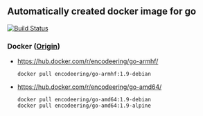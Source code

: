 ## Automatically created docker image for go

[![Build Status](https://travis-ci.org/encodeering/docker-go.svg?branch=master)](https://travis-ci.org/encodeering/docker-go)

### Docker ([Origin](https://github.com/docker-library/golang))

- https://hub.docker.com/r/encodeering/go-armhf/

    ```docker pull encodeering/go-armhf:1.9-debian```  

- https://hub.docker.com/r/encodeering/go-amd64/

    ```docker pull encodeering/go-amd64:1.9-debian```  
    ```docker pull encodeering/go-amd64:1.9-alpine```
